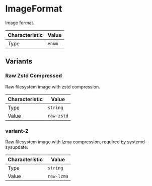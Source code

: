 <!-- THIS FILE IS AUTOMATICALLY GENERATED BY DOCBUILDER, DO NOT EDIT MANUALLY! -->

# ImageFormat

Image format.

| Characteristic | Value |
| -------------- | ----- |
| Type | `enum` |

## Variants

### Raw Zstd Compressed

Raw filesystem image with zstd compression.

| Characteristic | Value |
| -------------- | ----- |
| Type | `string` |
| Value | `raw-zstd` |

### variant-2

Raw filesystem image with lzma compression, required by systemd-sysupdate.

| Characteristic | Value |
| -------------- | ----- |
| Type | `string` |
| Value | `raw-lzma` |

